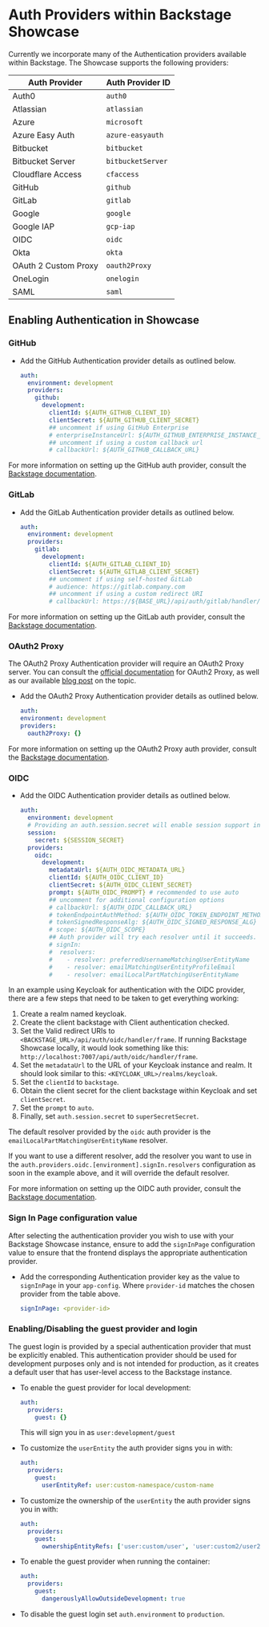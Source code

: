 # Auth Providers within Backstage Showcase

Currently we incorporate many of the Authentication providers available within Backstage. The Showcase supports the following providers:

| Auth Provider        | Auth Provider ID  |
| -------------------- | ----------------- |
| Auth0                | `auth0`           |
| Atlassian            | `atlassian`       |
| Azure                | `microsoft`       |
| Azure Easy Auth      | `azure-easyauth`  |
| Bitbucket            | `bitbucket`       |
| Bitbucket Server     | `bitbucketServer` |
| Cloudflare Access    | `cfaccess`        |
| GitHub               | `github`          |
| GitLab               | `gitlab`          |
| Google               | `google`          |
| Google IAP           | `gcp-iap`         |
| OIDC                 | `oidc`            |
| Okta                 | `okta`            |
| OAuth 2 Custom Proxy | `oauth2Proxy`     |
| OneLogin             | `onelogin`        |
| SAML                 | `saml`            |

## Enabling Authentication in Showcase

### GitHub

- Add the GitHub Authentication provider details as outlined below.

  ```yaml
  auth:
    environment: development
    providers:
      github:
        development:
          clientId: ${AUTH_GITHUB_CLIENT_ID}
          clientSecret: ${AUTH_GITHUB_CLIENT_SECRET}
          ## uncomment if using GitHub Enterprise
          # enterpriseInstanceUrl: ${AUTH_GITHUB_ENTERPRISE_INSTANCE_URL}
          ## uncomment if using a custom callback url
          # callbackUrl: ${AUTH_GITHUB_CALLBACK_URL}
  ```

For more information on setting up the GitHub auth provider, consult the [Backstage documentation](https://backstage.io/docs/auth/github/provider).

### GitLab

- Add the GitLab Authentication provider details as outlined below.

  ```yaml
  auth:
    environment: development
    providers:
      gitlab:
        development:
          clientId: ${AUTH_GITLAB_CLIENT_ID}
          clientSecret: ${AUTH_GITLAB_CLIENT_SECRET}
          ## uncomment if using self-hosted GitLab
          # audience: https://gitlab.company.com
          ## uncomment if using a custom redirect URI
          # callbackUrl: https://${BASE_URL}/api/auth/gitlab/handler/frame
  ```

For more information on setting up the GitLab auth provider, consult the [Backstage documentation](https://backstage.io/docs/auth/gitlab/provider).

### OAuth2 Proxy

The OAuth2 Proxy Authentication provider will require an OAuth2 Proxy server. You can consult the [official documentation](https://oauth2-proxy.github.io/oauth2-proxy/) for OAuth2 Proxy, as well as our available [blog post](https://janus-idp.io/blog/2023/01/17/enabling-keycloak-authentication-in-backstage) on the topic.

- Add the OAuth2 Proxy Authentication provider details as outlined below.

  ```yaml
  auth:
  environment: development
  providers:
    oauth2Proxy: {}
  ```

For more information on setting up the OAuth2 Proxy auth provider, consult the [Backstage documentation](https://backstage.io/docs/auth/oauth2-proxy/provider).

### OIDC

- Add the OIDC Authentication provider details as outlined below.

  ```yaml
  auth:
    environment: development
    # Providing an auth.session.secret will enable session support in the auth-backend
    session:
      secret: ${SESSION_SECRET}
    providers:
      oidc:
        development:
          metadataUrl: ${AUTH_OIDC_METADATA_URL}
          clientId: ${AUTH_OIDC_CLIENT_ID}
          clientSecret: ${AUTH_OIDC_CLIENT_SECRET}
          prompt: ${AUTH_OIDC_PROMPT} # recommended to use auto
          ## uncomment for additional configuration options
          # callbackUrl: ${AUTH_OIDC_CALLBACK_URL}
          # tokenEndpointAuthMethod: ${AUTH_OIDC_TOKEN_ENDPOINT_METHOD}
          # tokenSignedResponseAlg: ${AUTH_OIDC_SIGNED_RESPONSE_ALG}
          # scope: ${AUTH_OIDC_SCOPE}
          ## Auth provider will try each resolver until it succeeds. Uncomment the resolvers you want to use to override the default resolver: `emailLocalPartMatchingUserEntityName`
          # signIn:
          #  resolvers:
          #    - resolver: preferredUsernameMatchingUserEntityName
          #    - resolver: emailMatchingUserEntityProfileEmail
          #    - resolver: emailLocalPartMatchingUserEntityName
  ```

In an example using Keycloak for authentication with the OIDC provider, there are a few steps that need to be taken to get everything working:

1. Create a realm named keycloak.
2. Create the client backstage with Client authentication checked.
3. Set the Valid redirect URIs to `<BACKSTAGE_URL>/api/auth/oidc/handler/frame`. If running Backstage Showcase locally, it would look something like this: `http://localhost:7007/api/auth/oidc/handler/frame`.
4. Set the `metadataUrl` to the URL of your Keycloak instance and realm. It should look similar to this: `<KEYCLOAK_URL>/realms/keycloak`.
5. Set the `clientId` to `backstage`.
6. Obtain the client secret for the client backstage within Keycloak and set `clientSecret`.
7. Set the `prompt` to `auto`.
8. Finally, set `auth.session.secret` to `superSecretSecret`.

The default resolver provided by the `oidc` auth provider is the `emailLocalPartMatchingUserEntityName` resolver.

If you want to use a different resolver, add the resolver you want to use in the `auth.providers.oidc.[environment].signIn.resolvers` configuration as soon in the example above, and it will override the default resolver.

For more information on setting up the OIDC auth provider, consult the [Backstage documentation](https://backstage.io/docs/auth/oidc#the-configuration).

### Sign In Page configuration value

After selecting the authentication provider you wish to use with your Backstage Showcase instance, ensure to add the `signInPage` configuration value to ensure that the frontend displays the appropriate authentication provider.

- Add the corresponding Authentication provider key as the value to `signInPage` in your `app-config`. Where `provider-id` matches the chosen provider from the table above.

  ```yaml
  signInPage: <provider-id>
  ```

### Enabling/Disabling the guest provider and login

The guest login is provided by a special authentication provider that must be explicitly enabled. This authentication provider should be used for development purposes only and is not intended for production, as it creates a default user that has user-level access to the Backstage instance.

- To enable the guest provider for local development:

  ```yaml
  auth:
    providers:
      guest: {}
  ```

  This will sign you in as `user:development/guest`

- To customize the `userEntity` the auth provider signs you in with:

  ```yaml
  auth:
    providers:
      guest:
        userEntityRef: user:custom-namespace/custom-name
  ```

- To customize the ownership of the `userEntity` the auth provider signs you in with:

  ```yaml
  auth:
    providers:
      guest:
        ownershipEntityRefs: ['user:custom/user', 'user:custom2/user2']
  ```

- To enable the guest provider when running the container:

  ```yaml
  auth:
    providers:
      guest:
        dangerouslyAllowOutsideDevelopment: true
  ```

- To disable the guest login set `auth.environment` to `production`.
